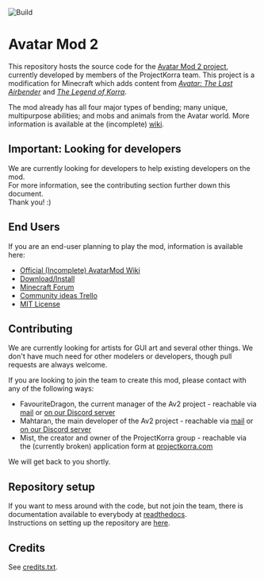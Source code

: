 ![Build](https://github.com/ProjectKorra/AvatarMod/workflows/Build/badge.svg)

Avatar Mod 2
============
This repository hosts the source code for the [Avatar Mod 2 project](http://avatar.amuzil.com), currently
developed by members of the ProjectKorra team. This project is a modification for Minecraft which
adds content from [*Avatar: The Last Airbender*](https://en.wikipedia.org/wiki/Avatar:_The_Last_Airbender) and [*The Legend of Korra*](https://en.wikipedia.org/wiki/The_Legend_of_Korra).

The mod already has all four major types of bending; many unique, multipurpose abilities; and mobs
and animals from the Avatar world. More information is available at the (incomplete) [wiki](https://projectkorra.wikia.com/wiki/Avatar_Mod_2).

Important: Looking for developers
--------------------------------

We are currently looking for developers to help existing developers on the mod.  
For more information, see the contributing section further down this document.  
Thank you! :)

End Users
---------

If you are an end-user planning to play the mod, information is available here:

* [Official (Incomplete) AvatarMod Wiki](http://projectkorra.wikia.com/wiki/Av2)
* [Download/Install](http://projectkorra.wikia.com/wiki/Av2:Install)
* [Minecraft Forum](http://www.minecraftforum.net/forums/mapping-and-modding/minecraft-mods/wip-mods/2726598)
* [Community ideas Trello](https://trello.com/b/hVroJUQM/av2-development)
* [MIT License](https://opensource.org/licenses/MIT)

Contributing
------------

We are currently looking for artists for GUI art and several other things. We don't have much need
for other modelers or developers, though pull requests are always welcome.

If you are looking to join the team to create this mod, please contact with any of the following
ways:
* FavouriteDragon, the current manager of the Av2 project - reachable via [mail](mailto:ninjadragon008@icloud.com) or [on our Discord server](https://discord.gg/jPVMETb)
* Mahtaran, the main developer of the Av2 project - reachable via [mail](mailto:mahtaran@amuzil.com) or [on our Discord server](https://discord.gg/jPVMETb)
* Mist, the creator and owner of the ProjectKorra group - reachable via the (currently broken) application form at [projectkorra.com](http://projectkorra.com/join-the-team/)  

We will get back to you shortly.

Repository setup
----------

If you want to mess around with the code, but not join the team, there is documentation
available to everybody at [readthedocs](http://avatarmod-docs.readthedocs.io/en/latest/).  
Instructions on setting up the repository are [here](http://avatarmod-docs.readthedocs.io/en/latest/setup.html).

Credits
-------

See [credits.txt](https://github.com/ProjectKorra/AvatarMod/blob/master/credits.txt).
